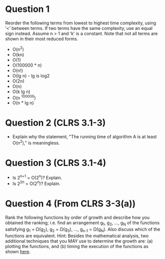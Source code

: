 # Question 1
Reorder the following terms from lowest to highest time complexity, using ‘<’ between terms. If two terms have the same complexity, use an equal sign instead. Assume n > 1 and ‘k’ is a constant. Note that not all terms are shown in their most reduced forms.
- O(n<sup>2</sup>)    
- O(kn)  
- O(1)  
- O(100000 * n)  
- O(n!)  
- O(lg n)  - lg is log2  
- O(2n)  
- O(n)  
- O(k lg n)  
- O(n <sup>100000</sup>)  
- O(n * lg n)  

# Question 2 (CLRS 3.1-3)
- Explain why the statement, "The running time of algorithm A is at least O(n<sup>2</sup>)," is meaningless.

# Question 3 (CLRS 3.1-4)
- Is 2<sup>n+1</sup> = O(2<sup>n</sup>)? Explain.  
- Is 2<sup>2n</sup> = O(2<sup>n</sup>)? Explain.    

# Question 4 (From CLRS 3-3(a))
Rank the following functions by order of growth and describe how you obtained the ranking; i.e. find an arrangement g<sub>1</sub>, g<sub>2</sub>, ..., g<sub>N</sub> of the functions satisfying g<sub>1</sub> = Ω(g<sub>2</sub>), g<sub>2</sub> = Ω(g<sub>3</sub>), ..., g<sub>n-1</sub> = Ω(g<sub>N</sub>). Also discuss which of the functions are equivalent.  Hint: Besides the mathematical analysis, two additional techniques that you MAY use to determine the growth are: (a) plotting the functions, and (b) timing the execution of the functions as shown [here](timing-execution.md).

